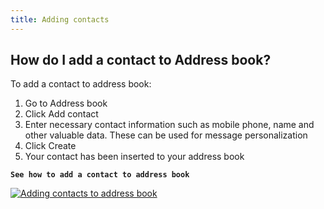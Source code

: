 ```yaml
---
title: Adding contacts
---
```


## How do I add a contact to Address book? 
To add a contact to address book:
1.	Go to Address book
2.	Click Add contact
3.	Enter necessary contact information such as mobile phone, name and other valuable data. These can be used for message personalization
4.	Click Create
5.	Your contact has been inserted to your address book



**`See how to add a contact to address book`**

[![Adding contacts to address book](https://img.youtube.com/vi/eZiZoj-fGzE/hqdefault.jpg)](https://youtu.be/eZiZoj-fGzE)
